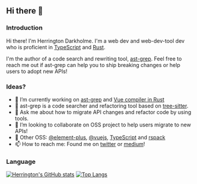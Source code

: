 ## Hi there 👋

### Introduction
Hi there! I'm Herrington Darkholme. I'm a web dev and web-dev-tool dev who is proficient in [TypeScript](https://medium.com/@hchan_nvim/into-the-chamber-of-secrets-break-through-the-limits-of-typescript-3532c6dd080) and [Rust](https://medium.com/better-programming/optimize-ast-grep-to-get-10x-faster-e7be56f73b).

I'm the author of a code search and rewriting tool, [ast-grep](https://ast-grep.github.io/). Feel free to reach me out if ast-grep can help you to ship breaking changes or help users to adopt new APIs!

### Ideas?
- 🔭 I’m currently working on [ast-grep](https://ast-grep.github.io/) and [Vue compiler in Rust](https://github.com/HerringtonDarkholme/vue-compiler)
- 🌱 ast-grep is a code searcher and refactoring tool based on [tree-sitter](https://tree-sitter.github.io).
- 💬 Ask me about how to migrate API changes and refactor code by using tools.
- 👯 I’m looking to collaborate on OSS project to help users migrate to new APIs!
- 📒 Other OSS: [@element-plus](https://github.com/element-plus/element-plus), [@vuejs](https://vuejs.org/), [TypeScript](https://github.com/microsoft/TypeScript) and [rspack](https://www.rspack.dev/)
- 📫 How to reach me: Found me on [twitter](https://twitter.com/hd_nvim) or [medium](https://medium.com/@hchan_nvim)!


### Language
[![Herrington's GitHub stats](https://github-readme-stats.vercel.app/api?username=HerringtonDarkholme)](https://github.com/anuraghazra/github-readme-stats)
[![Top Langs](https://github-readme-stats.vercel.app/api/top-langs/?username=HerringtonDarkholme&layout=compact)](https://github.com/anuraghazra/github-readme-stats)

<!--
**HerringtonDarkholme/HerringtonDarkholme** is a ✨ _special_ ✨ repository because its `README.md` (this file) appears on your GitHub profile.

Here are some ideas to get you started:
- 🤔 I’m looking for help with ...
- 😄 Pronouns: ...

-->

